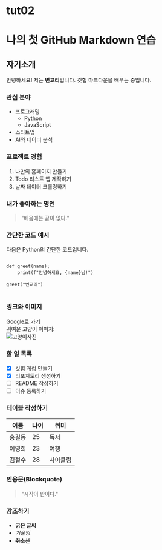 # tut02

# 나의 첫 GitHub Markdown 연습

## 자기소개

안녕하세요! 저는 **변교리**입니다. 깃헙 마크다운을 배우는 중입니다.

### 관심 분야

- 프로그래밍
    - Python
    - JavaScript
- 스타트업
- AI와 데이터 분석

### 프로젝트 경험

1. 나만의 홈페이지 만들기
2. Todo 리스트 앱 제작하기
3. 날짜 데이터 크롤링하기

### 내가 좋아하는 명언

> "배움에는 끝이 없다."

### 간단한 코드 예시

다음은 Python의 간단한 코드입니다.
<pre>
<code>
def greet(name);
    print(f"안녕하세요, {name}님!")

greet("변교리")
</code>
</pre>
### 링크와 이미지

[Google로 가기](https://google.com)       
귀여운 고양이 이미지:    
![고양이사진](https://www.example.com/cat.jpg)

### 할 일 목록

- [x] 깃힙 계정 만들기
- [x] 리포지토리 생성하기
- [ ] README 작성하기
- [ ] 이슈 등록하기

### 테이블 작성하기 
|이름|나이|취미|     
|---|----|---|
|홍길동|25|독서|          
|이영희|23|여행|         
|김철수|28|사이클링|

### 인용문(Blockquote)

> "시작이 반이다."

### 강조하기

  - **굵은 글씨**
  - *기울임*
  - ~~취소선~~


